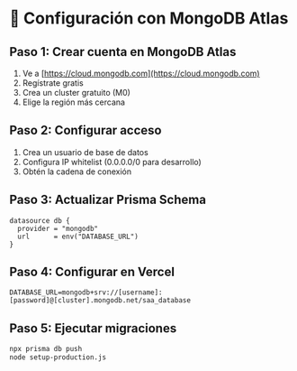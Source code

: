# 🍃 Configuración con MongoDB Atlas

## Paso 1: Crear cuenta en MongoDB Atlas
1. Ve a [https://cloud.mongodb.com](https://cloud.mongodb.com)
2. Regístrate gratis
3. Crea un cluster gratuito (M0)
4. Elige la región más cercana

## Paso 2: Configurar acceso
1. Crea un usuario de base de datos
2. Configura IP whitelist (0.0.0.0/0 para desarrollo)
3. Obtén la cadena de conexión

## Paso 3: Actualizar Prisma Schema
```prisma
datasource db {
  provider = "mongodb"
  url      = env("DATABASE_URL")
}
```

## Paso 4: Configurar en Vercel
```
DATABASE_URL=mongodb+srv://[username]:[password]@[cluster].mongodb.net/saa_database
```

## Paso 5: Ejecutar migraciones
```bash
npx prisma db push
node setup-production.js
```
